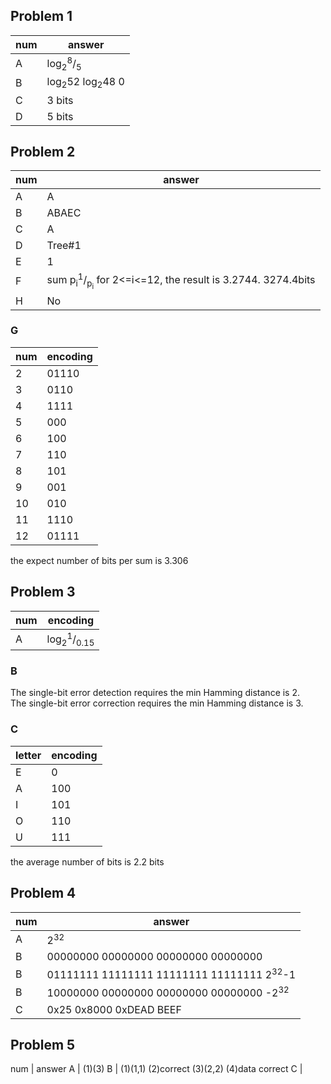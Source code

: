 ## Problem 1
num | answer
--- | ------
 A  | log<sub>2</sub><sup>8</sup>/<sub>5</sub>
 B  | log<sub>2</sub>52  log<sub>2</sub>48  0
 C  | 3 bits
 D  | 5 bits
 
## Problem 2
num | answer
--- | ------
 A  |  A
 B  | ABAEC
 C  |  A
 D  | Tree#1
 E  |  1
 F  | sum p<sub>i</sub><sup>1</sup>/<sub>p<sub>i</sub></sub> for 2<=i<=12, the result is 3.2744. 3274.4bits
 H  |  No
 
### G 
 num | encoding
 --- | --------
  2  |  01110
  3  |  0110
  4  |  1111
  5  |  000
  6  |  100
  7  |  110
  8  |  101
  9  |  001
  10 |  010
  11 |  1110
  12 |  01111
  
 the expect number of bits per sum is 3.306
 
 ## Problem 3
  num | encoding
  --- | --------
   A  | log<sub>2</sub><sup>1</sup>/<sub>0.15</sub>
  
 ### B
 The single-bit error detection requires the min Hamming distance is 2.  
 The single-bit error correction requires the min Hamming distance is 3.
 
 ### C
 letter | encoding
 ------ | -------
    E   |    0
    A   |   100
    I   |   101
    O   |   110
    U   |   111
  
 the average number of bits is 2.2 bits  
  
## Problem 4
  num | answer
  --- | ------
   A  | 2<sup>32</sup>
   B  | 00000000 00000000 00000000 00000000
   B  | 01111111 11111111 11111111 11111111 2<sup>32</sup>-1
   B  | 10000000 00000000 00000000 00000000 -2<sup>32</sup>
   C  | 0x25 0x8000 0xDEAD BEEF
   
## Problem 5
  num | answer 
   A  | (1)(3)
   B  | (1)(1,1) (2)correct (3)(2,2) (4)data correct
   C  | 
